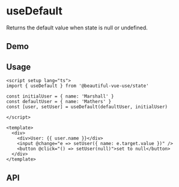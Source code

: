 # useDefault

Returns the default value when state is null or undefined.

## Demo

## Usage

```vue
<script setup lang="ts">
import { useDefault } from '@beautiful-vue-use/state'

const initialUser = { name: 'Marshall' }
const defaultUser = { name: 'Mathers' }
const [user, setUser] = useDefault(defaultUser, initialUser)

</script>

<template>
  <div>
    <div>User: {{ user.name }}</div>
    <input @change="e => setUser({ name: e.target.value })" />
    <button @click="() => setUser(null)">set to null</button>
  </div>
</template>

```

## API
